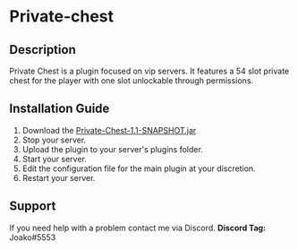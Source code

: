 # Private-chest

## Description

Private Chest is a plugin focused on vip servers.
It features a 54 slot private chest for the player with one slot unlockable through permissions.

## Installation Guide

1. Download the [Private-Chest-1.1-SNAPSHOT.jar](https://github.com/ByJoako/Private-chest/releases/tag/1.1-SNAPSHOT)
2. Stop your server.
3. Upload the plugin to your server's plugins folder.
4. Start your server.
5. Edit the configuration file for the main plugin at your discretion.
6. Restart your server.

## Support

If you need help with a problem contact me via Discord. 
**Discord Tag:** Joako#5553
